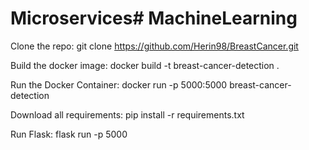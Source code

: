 # Microservices# MachineLearning

Clone the repo: git clone https://github.com/Herin98/BreastCancer.git

Build the docker image: docker build -t breast-cancer-detection .

Run the Docker Container: docker run -p 5000:5000 breast-cancer-detection

Download all requirements: pip install -r requirements.txt

Run Flask: flask run -p 5000

